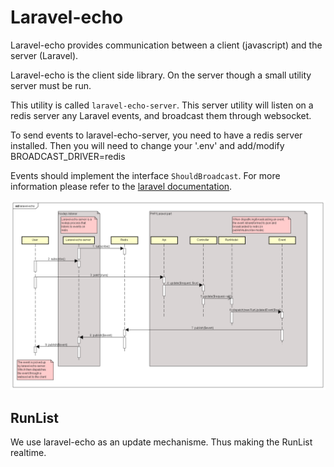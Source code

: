 # Laravel-echo

Laravel-echo provides communication between a client (javascript) and the server (Laravel).

Laravel-echo is the client side library. On the server though a small utility server must be run.

This utility is called `laravel-echo-server`. 
This server utility will listen on a redis server any Laravel events, and broadcast them through websocket.

To send events to laravel-echo-server, you need to have a redis server installed.
Then you will need to change your '.env' and add/modify BROADCAST_DRIVER=redis

Events should implement the interface `ShouldBroadcast`.
For more information please refer to the [laravel documentation](https://laravel.com/docs/5.4/broadcasting).

![laravel-echo.pnd](./uml/laravel-echo.png)

## RunList

We use laravel-echo as an update mechanisme. Thus making the RunList realtime.